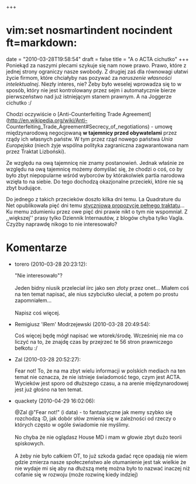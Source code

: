 +++
# vim:set nosmartindent nocindent ft=markdown:
date = "2010-03-28T19:58:54"
draft = false
title = "A o ACTA cichutko"
+++
Poniekąd za naszymi plecami szykuje się nam nowe prawo. Prawo, które z jednej
strony ograniczy nasze swobody. Z drugiej zaś dla równowagi ułatwi życie
firmom, które chciałyby nas pozywać za _naruszenie własności intelektualnej_.
Niezły interes, nie? Żeby było weselej wprowadza się to w sposób, który nie
jest kontrolowany przez sejm i automatycznie bierze pierwszeństwo nad już
istniejącym stanem prawnym. A na Joggerze cichutko :/

Chodzi oczywiście o [Anti-Counterfeiting Trade
Agreement](http://en.wikipedia.org/wiki/Anti-
Counterfeiting_Trade_Agreement#Secrecy_of_negotiations) \- umowę
międzynarodową negocjowaną **w tajemnicy przed obywatelami** przez rządy ich
własnych państw. W tym przez rząd nowego państwa _Unia Europejska_ (niech żyje
wspólna polityka zagraniczna zagwarantowana nam przez Traktat Lizboński).

Ze względu na ową tajemnicę nie znamy postanowień. Jednak właśnie ze względu
na ową tajemnicę możemy domyślać się, że chodzi o coś, co by było zbyt
niepopularne wśród wyborców by którakolwiek partia narodowa wzięła to na
siebie. Do tego dochodzą okazjonalne przecieki, które nie są zbyt budujące.

Do jednego z takich przecieków doszło kilka dni temu. La Quadrature du Net
opublikowała pięć dni temu [styczniową propozycję pełnego
traktatu](http://www.laquadrature.net/files/201001_acta.pdf)... Ku memu
zdumieniu przez owe pięć dni prawie nikt o tym nie wspomniał. Z ,,większej''
prasy tylko Dziennik Internautów, z blogów chyba tylko Vagla. Czyżby naprawdę
nikogo to nie interesowało?

# Komentarze

* torero (2010-03-28 20:23:12): <p>&quot;Nie interesowało&quot;?<br />  <br />
  Jeden bidny niusik przeleciał iirc jako sen złoty przez onet... Miałem coś na
  ten temat napisać, ale nius szybciutko uleciał, a potem po prostu
  zapomniałem...<br />  <br />  Napisz coś więcej.</p>
* Remigiusz 'lRem' Modrzejewski (2010-03-28 20:49:54): <p>Coś więcej będę mógł
  napisać we wtorek/środę. Wcześniej nie ma co liczyć na to, że znajdę czas by
  przejrzeć te 56 stron prawniczego bełkotu :/</p>
* Zal (2010-03-28 20:52:27): <p>Fear not! To, że na ma zbyt wielu informacji w
  polskich mediach na ten temat nie oznacza, że nie istnieje świadomość tego,
  czym jest ACTA. Wycieków jest sporo od dłuższego czasu, a na arenie
  międzynarodowej jest już głośno na ten temat.</p>
* quackety (2010-04-29 16:02:06): <p>@Zal @&quot;Fear not!&quot; (i data) - to
  fantastyczne jak memy szybko się rozchodzą :D, jak dobór słów zmienia się w
  zależności od rzeczy o których często w ogóle świadomie nie myślimy. <br />
  <br />  No chyba że nie oglądasz House MD i mam w głowie zbyt dużo teorii
  spiskowych.<br />  <br />  A żeby nie było całkiem OT, to już szkoda gadać
  ręce opadają nie wiem gdzie zmierza nasze społeczeństwo ale otumanienie jest
  tak wielkie że nie wydaje mi się aby na dłuższą metę można było to nazwać
  inaczej niż cofanie się w rozwoju (może rozwinę kiedy indziej)</p>

